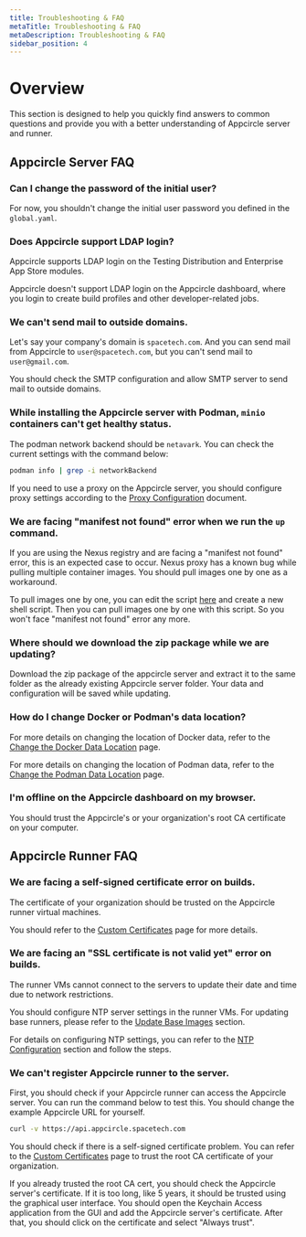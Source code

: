 ```yaml
---
title: Troubleshooting & FAQ
metaTitle: Troubleshooting & FAQ
metaDescription: Troubleshooting & FAQ
sidebar_position: 4
---
```


# Overview

This section is designed to help you quickly find answers to common questions and provide you with a better understanding of Appcircle server and runner.

## Appcircle Server FAQ

### Can I change the password of the initial user?

For now, you shouldn't change the initial user password you defined in the `global.yaml`.

### Does Appcircle support LDAP login?

Appcircle supports LDAP login on the Testing Distribution and Enterprise App Store modules.

Appcircle doesn't support LDAP login on the Appcircle dashboard, where you login to create build profiles and other developer-related jobs.

### We can't send mail to outside domains.

Let's say your company's domain is `spacetech.com`. And you can send mail from Appcircle to `user@spacetech.com`, but you can't send mail to `user@gmail.com`.

You should check the SMTP configuration and allow SMTP server to send mail to outside domains.

### While installing the Appcircle server with Podman, `minio` containers can't get healthy status.

The podman network backend should be `netavark`. You can check the current settings with the command below:

```bash
podman info | grep -i networkBackend
```

If you need to use a proxy on the Appcircle server, you should configure proxy settings according to the [Proxy Configuration](./configure-server/proxy-configuration.md) document.

### We are facing "manifest not found" error when we run the `up` command.

If you are using the Nexus registry and are facing a "manifest not found" error, this is an expected case to occur. Nexus proxy has a known bug while pulling multiple container images. You should pull images one by one as a workaround.

To pull images one by one, you can edit the script [here](./install-server/podman.md#mirroring-appcircle-images) and create a new shell script. Then you can pull images one by one with this script. So you won't face "manifest not found" error any more.

### Where should we download the zip package while we are updating?

Download the zip package of the appcircle server and extract it to the same folder as the already existing Appcircle server folder. Your data and configuration will be saved while updating.

### How do I change Docker or Podman's data location?

For more details on changing the location of Docker data, refer to the [Change the Docker Data Location](./install-server/docker.md#change-the-docker-data-location) page.

For more details on changing the location of Podman data, refer to the [Change the Podman Data Location](./install-server/podman.md#change-the-podman-data-location) page.

### I'm offline on the Appcircle dashboard on my browser.

You should trust the Appcircle's or your organization's root CA certificate on your computer.

## Appcircle Runner FAQ

### We are facing a self-signed certificate error on builds.

The certificate of your organization should be trusted on the Appcircle runner virtual machines.

You should refer to the [Custom Certificates](./self-hosted-runner/configure-runner/custom-certificates.md) page for more details.

### We are facing an "SSL certificate is not valid yet" error on builds.

The runner VMs cannot connect to the servers to update their date and time due to network restrictions.

You should configure NTP server settings in the runner VMs. For updating base runners, please refer to the [Update Base Images](./self-hosted-runner/runner-vm-setup.md#update-base-images) section.

For details on configuring NTP settings, you can refer to the [NTP Configuration](./self-hosted-runner/runner-vm-setup.md#1-configure-base-runners-ntp-settings) section and follow the steps.

### We can't register Appcircle runner to the server.

First, you should check if your Appcircle runner can access the Appcircle server. You can run the command below to test this. You should change the example Appcircle URL for yourself.

```bash
curl -v https://api.appcircle.spacetech.com
```

You should check if there is a self-signed certificate problem. You can refer to the [Custom Certificates](./self-hosted-runner/configure-runner/custom-certificates.md) page to trust the root CA certificate of your organization.

If you already trusted the root CA cert, you should check the Appcircle server's certificate. If it is too long, like 5 years, it should be trusted using the graphical user interface. You should open the Keychain Access application from the GUI and add the Appcircle server's certificate. After that, you should click on the certificate and select "Always trust".
